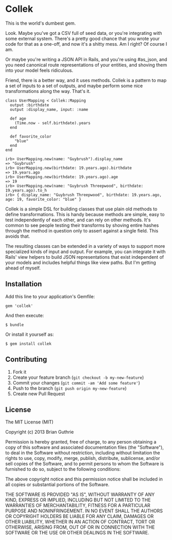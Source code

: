 # Collek

This is the world's dumbest gem.

Look. Maybe you've got a CSV full of seed data, or you're integrating with some external
system. There's a pretty good chance that you wrote your code for that as a one-off, and now
it's a shitty mess. Am I right? Of course I am.

Or maybe you're writing a JSON API in Rails, and you're using #as_json, and you need canonical
route representations of your entities, and shoving them into your model feels ridiculous.

Friend, there is a better way, and it uses methods. Collek is a pattern to map a set of inputs to
a set of outputs, and maybe perform some nice transformations along the way. That's it.

    class UserMapping < Collek::Mapping
      output :birthdate
      output :display_name, input: :name

      def age
        (Time.now - self.birthdate).years
      end

      def favorite_color
        "blue"
      end
    end

    irb> UserMapping.new(name: "Guybrush").display_name
    => "Guybrush"
    irb> UserMapping.new(birthdate: 19.years.ago).birthdate
    => 19.years.ago
    irb> UserMapping.new(birthdate: 19.years.ago).age
    => 19
    irb> UserMapping.new(name: "Guybrush Threepwood", birthdate: 19.years.ago).to_h
    irb> { display_name: "Guybrush Threepwood", birthdate: 19.years.ago, age: 19, favorite_color: "blue" }


Collek is a simple DSL for building classes that use plain old methods to define
transformations. This is handy because methods are simple, easy to test independently of
each other, and can rely on other methods. It's common to see people testing their transforms
by shoving entire hashes through the method in question only to assert against a single field.
This avoids that.

The resulting classes can be extended in a variety of ways to support more specialized kinds
of input and output. For example, you can integrate it with Rails' view helpers to build JSON
representations that exist independent of your models and includes helpful things like view paths.
But I'm getting ahead of myself.

## Installation

Add this line to your application's Gemfile:

    gem 'collek'

And then execute:

    $ bundle

Or install it yourself as:

    $ gem install collek

## Contributing

1. Fork it
2. Create your feature branch (`git checkout -b my-new-feature`)
3. Commit your changes (`git commit -am 'Add some feature'`)
4. Push to the branch (`git push origin my-new-feature`)
5. Create new Pull Request

## License

The MIT License (MIT)

Copyright (c) 2013 Brian Guthrie

Permission is hereby granted, free of charge, to any person obtaining a copy
of this software and associated documentation files (the "Software"), to deal
in the Software without restriction, including without limitation the rights
to use, copy, modify, merge, publish, distribute, sublicense, and/or sell
copies of the Software, and to permit persons to whom the Software is
furnished to do so, subject to the following conditions:

The above copyright notice and this permission notice shall be included in
all copies or substantial portions of the Software.

THE SOFTWARE IS PROVIDED "AS IS", WITHOUT WARRANTY OF ANY KIND, EXPRESS OR
IMPLIED, INCLUDING BUT NOT LIMITED TO THE WARRANTIES OF MERCHANTABILITY,
FITNESS FOR A PARTICULAR PURPOSE AND NONINFRINGEMENT. IN NO EVENT SHALL THE
AUTHORS OR COPYRIGHT HOLDERS BE LIABLE FOR ANY CLAIM, DAMAGES OR OTHER
LIABILITY, WHETHER IN AN ACTION OF CONTRACT, TORT OR OTHERWISE, ARISING FROM,
OUT OF OR IN CONNECTION WITH THE SOFTWARE OR THE USE OR OTHER DEALINGS IN
THE SOFTWARE.
